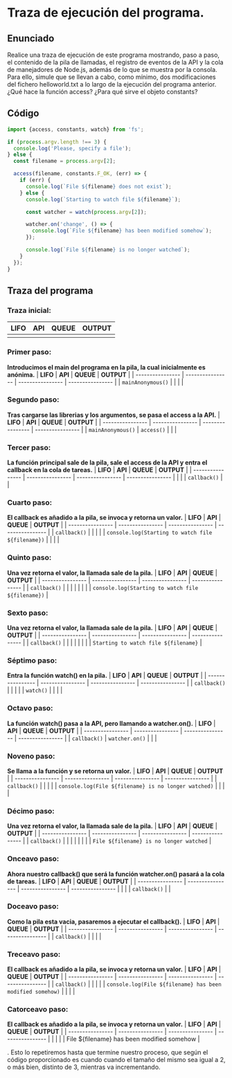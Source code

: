 # Traza de ejecución del programa.


## Enunciado

Realice una traza de ejecución de este programa mostrando, paso a paso, el contenido de la pila de llamadas, el registro de eventos de la API y la cola de manejadores de Node.js, además de lo que se muestra por la consola. Para ello, simule que se llevan a cabo, como mínimo, dos modificaciones del fichero helloworld.txt a lo largo de la ejecución del programa anterior. ¿Qué hace la función access? ¿Para qué sirve el objeto constants?


## Código

```typescript
import {access, constants, watch} from 'fs';

if (process.argv.length !== 3) {
  console.log('Please, specify a file');
} else {
  const filename = process.argv[2];

  access(filename, constants.F_OK, (err) => {
    if (err) {
      console.log(`File ${filename} does not exist`);
    } else {
      console.log(`Starting to watch file ${filename}`);

      const watcher = watch(process.argv[2]);

      watcher.on('change', () => {
        console.log(`File ${filename} has been modified somehow`);
      });

      console.log(`File ${filename} is no longer watched`);
    }
  });
}
```


## Traza del programa


### Traza inicial:
| **LIFO** | **API** | **QUEUE** | **OUTPUT** |
| ---------------- | ---------------- | ---------------- | ---------------- |
|  |  |  |  |


### Primer paso:
**Introducimos el main del programa en la pila, la cual inicialmente es anónima.**
| **LIFO** | **API** | **QUEUE** | **OUTPUT** |
| ---------------- | ---------------- | ---------------- | ---------------- |
| `mainAnonymous()` |  |  |  |


### Segundo paso:
**Tras cargarse las librerias y los argumentos, se pasa el access a la API.**
| **LIFO** | **API** | **QUEUE** | **OUTPUT** |
| ---------------- | ---------------- | ---------------- | ---------------- |
| `mainAnonymous()` | `access()` |  |  |


### Tercer paso:
**La función principal sale de la pila, sale el access de la **API** y entra el callback en la cola de tareas.**
| **LIFO** | **API** | **QUEUE** | **OUTPUT** |
| ---------------- | ---------------- | ---------------- | ---------------- |
|  |  | `callback()` |  |


### Cuarto paso:
**El callback es añadido a la pila, se invoca y retorna un valor.** 
| **LIFO** | **API** | **QUEUE** | **OUTPUT** |
| ---------------- | ---------------- | ---------------- | ---------------- |
| `callback()` |  |  |  |
| `console.log(Starting to watch file ${filename})` |  |  |  |


### Quinto paso:
**Una vez retorna el valor, la llamada sale de la pila.**
| **LIFO** | **API** | **QUEUE** | **OUTPUT** |
| ---------------- | ---------------- | ---------------- | ---------------- |
| `callback()` |  |  |  |
|  |  |  | `console.log(Starting to watch file ${filename})` |


### Sexto paso:
**Una vez retorna el valor, la llamada sale de la pila.**
| **LIFO** | **API** | **QUEUE** | **OUTPUT** |
| ---------------- | ---------------- | ---------------- | ---------------- |
| `callback()` |  |  |  |
|  |  |  | `Starting to watch file ${filename}` |


### Séptimo paso:
**Entra la función watch() en la pila.**
| **LIFO** | **API** | **QUEUE** | **OUTPUT** |
| ---------------- | ---------------- | ---------------- | ---------------- |
| `callback()` |  |  |  |
| `watch()` |  |  |  |


### Octavo paso:
**La función watch() pasa a la **API**, pero llamando a watcher.on().**
| **LIFO** | **API** | **QUEUE** | **OUTPUT** |
| ---------------- | ---------------- | ---------------- | ---------------- |
| `callback()` | `watcher.on()` |  |  |


### Noveno paso:
**Se llama a la función y se retorna un valor.**
| **LIFO** | **API** | **QUEUE** | **OUTPUT** |
| ---------------- | ---------------- | ---------------- | ---------------- |
| `callback()` |  |  |  |
| `console.log(File ${filename} is no longer watched)` |  |  |  |


### Décimo paso:
**Una vez retorna el valor, la llamada sale de la pila.**
| **LIFO** | **API** | **QUEUE** | **OUTPUT** |
| ---------------- | ---------------- | ---------------- | ---------------- |
| `callback()` |  |  |  |
|  |  |  | `File ${filename} is no longer watched` |


### Onceavo paso:
**Ahora nuestro callback() que será la función watcher.on() pasará a la cola de tareas.**
| **LIFO** | **API** | **QUEUE** | **OUTPUT** |
| ---------------- | ---------------- | ---------------- | ---------------- |
|  |  | `callback()` |  |


### Doceavo paso:
**Como la pila esta vacia, pasaremos a ejecutar el callback().**
| **LIFO** | **API** | **QUEUE** | **OUTPUT** |
| ---------------- | ---------------- | ---------------- | ---------------- |
| `callback()` |  |  |  |


### Treceavo paso:
**El callback es añadido a la pila, se invoca y retorna un valor.**
| **LIFO** | **API** | **QUEUE** | **OUTPUT** |
| ---------------- | ---------------- | ---------------- | ---------------- |
| `callback()` |  |  |  |
| `console.log(File ${filename} has been modified somehow)` |  |  |  |


### Catorceavo paso:
**El callback es añadido a la pila, se invoca y retorna un valor.**
| **LIFO** | **API** | **QUEUE** | **OUTPUT** |
| ---------------- | ---------------- | ---------------- | ---------------- |
|  |  |  | File ${filename} has been modified somehow |

.
Esto lo repetiremos hasta que termine nuestro proceso, que según el código proporcionado es cuando cuando el tamaño del mismo sea igual a 2, o más bien, distinto de 3, mientras va incrementando.